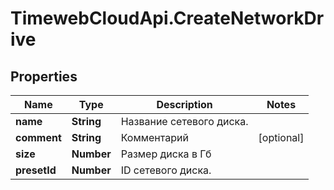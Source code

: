 # TimewebCloudApi.CreateNetworkDrive

## Properties

Name | Type | Description | Notes
------------ | ------------- | ------------- | -------------
**name** | **String** | Название сетевого диска. | 
**comment** | **String** | Комментарий | [optional] 
**size** | **Number** | Размер диска в Гб | 
**presetId** | **Number** | ID сетевого диска. | 


